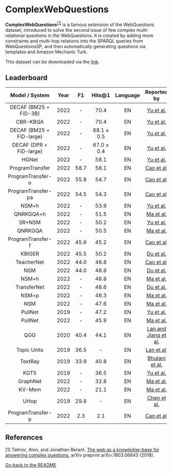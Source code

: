 # ComplexWebQuestions 

**ComplexWebQuestions**<sup>[[1]](#myfootnote1)</sup> is a famous extension of the WebQuestions dataset, introduced to solve the second issue of few complex multi-relational questions in the WebQuestions. 
It is created by adding more constraints and multi-hop relations into the SPARQL queries from WebQuestionsSP, and then automatically generating questions via templates and Amazon Mechanic Turk.

This dataset can be downloaded via the [link](https://www.dropbox.com/sh/7pkwkrfnwqhsnpo/AACuu4v3YNkhirzBOeeaHYala). 

## Leaderboard 
|   Model / System   | Year |  F1  | Hits@1 |  Language  |                              Reported by                              |
|:------------------:|:----:|:----:|:------:|:----------:|:---------------------------------------------------------------------:|
|  DECAF (BM25 + FiD-3B)   | 2022 | - |  70.4  |     EN     |     [Yu et al.](https://arxiv.org/pdf/2210.00063.pdf)      |
|  CBR-KBQA | 2022 | - |  70.4  |     EN     |     [Yu et al.](https://arxiv.org/pdf/2210.00063.pdf)      |
|  DECAF (BM25 + FiD-large) | 2022 | - |  68.1 ± 0.5  |     EN     |     [Yu et al.](https://arxiv.org/pdf/2210.00063.pdf)      |
|  DECAF (DPR + FiD-large) | 2022 | - | 67.0 ± 0.4 |     EN     |     [Yu et al.](https://arxiv.org/pdf/2210.00063.pdf)      |
|  HGNet | 2022 | - | 58.1 |     EN     |     [Yu et al.](https://arxiv.org/pdf/2210.00063.pdf)      |
|  ProgramTransfer   | 2022 | 58.7 |  58.1  |     EN     |     [Cao et al.](https://aclanthology.org/2022.acl-long.559.pdf)      |
| ProgramTransfer-o  | 2022 | 55.8 |  54.7  |     EN     |     [Cao et al.](https://aclanthology.org/2022.acl-long.559.pdf)      |
| ProgramTransfer-pa | 2022 | 54.5 |  54.3  |     EN     |     [Cao et al.](https://aclanthology.org/2022.acl-long.559.pdf)      |
|  NSM+h | 2022 | - | 53.9 |     EN     |     [Yu et al.](https://arxiv.org/pdf/2210.00063.pdf)      |
|     QNRKGQA+h      | 2022 |   -   |  51.5  |    EN    |    [Ma et al.](https://link.springer.com/chapter/10.1007/978-3-031-10983-6_11)     |
|  SR+NSM  | 2022 | - | 50.2 |     EN     |     [Yu et al.](https://arxiv.org/pdf/2210.00063.pdf)      |
|      QNRKGQA       | 2022 |   -   |  50.5  |    EN    |    [Ma et al.](https://link.springer.com/chapter/10.1007/978-3-031-10983-6_11)     |
| ProgramTransfer-f  | 2022 | 45.9 |  45.2  |     EN     |     [Cao et al.](https://aclanthology.org/2022.acl-long.559.pdf)      |
| KBIGER             | 2022 | 45.5  | 50.2 |      EN     |     [Du et al.](https://arxiv.org/pdf/2209.03005.pdf)      |
|     TeacherNet     | 2022 | 44.0 |  48.8  |     EN     |     [Cao et al.](https://aclanthology.org/2022.acl-long.559.pdf)      |
|        NSM         | 2022 | 44.0 |  48.8  |    EN    |    [Du et al.](https://arxiv.org/pdf/2209.03005.pdf)     |
|       NSM+h        | 2022 |   -   |  48.8  |    EN    |    [Ma et al.](https://link.springer.com/chapter/10.1007/978-3-031-10983-6_11)     |
|       TransferNet  | 2022 |   -   |  48.6  |    EN    |     [Du et al.](https://arxiv.org/pdf/2209.03005.pdf)      |
|       NSM+p        | 2022 |   -   |  48.3  |    EN    |    [Ma et al.](https://link.springer.com/chapter/10.1007/978-3-031-10983-6_11)     |
|        NSM         | 2022 |   -   |  47.6  |    EN    |    [Ma et al.](https://link.springer.com/chapter/10.1007/978-3-031-10983-6_11)     |
|  PullNet | 2019 | - |47.2 |     EN     |     [Yu et al.](https://arxiv.org/pdf/2210.00063.pdf)      |
|      PullNet       | 2022 |   -   |  45.9  |    EN    |    [Ma et al.](https://link.springer.com/chapter/10.1007/978-3-031-10983-6_11)     |
|        QGG         | 2020 | 40.4 |  44.1  |     EN     | [Lan and Jiang et al.](https://aclanthology.org/2020.acl-main.91.pdf) |
|    Topic Units     | 2019 | 36.5 |   -    |     EN     |     [Lan et al.](https://www.ijcai.org/proceedings/2019/0701.pdf)     |
|      TextRay       | 2019 | 33.9 |  40.8  |     EN     |   [Bhutani et al.](https://dl.acm.org/doi/10.1145/3357384.3358033)    |
|  KGT5 | 2019 | - |36.5 |     EN     |     [Yu et al.](https://arxiv.org/pdf/2210.00063.pdf)      |
|      GraphNet      | 2022 |   -   |  32.8  |    EN    |    [Ma et al.](https://link.springer.com/chapter/10.1007/978-3-031-10983-6_11)     |
|       KV-Mem       | 2022 |   -   |  21.1  |    EN    |    [Ma et al.](https://link.springer.com/chapter/10.1007/978-3-031-10983-6_11)     |
|        UHop        | 2019 | 29.8 |   -    |     EN     |      [Chen et al.](https://arxiv.org/pdf/1904.01246.pdf)       |
| ProgramTransfer-p  | 2022 | 2.3  |  2.1   |     EN     |     [Cao et al.](https://aclanthology.org/2022.acl-long.559.pdf)      |

## References
<a name="myfootnote1">[1]</a> Talmor, Alon, and Jonathan Berant. [The web as a knowledge-base for answering complex questions.](https://arxiv.org/abs/1803.06643) arXiv preprint arXiv:1803.06643 (2018).

[Go back to the README](../README.md)
